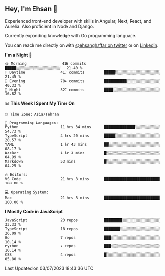 ## Hey, I'm Ehsan 👋
<!-- <img src="https://user-images.githubusercontent.com/1303154/88677602-1635ba80-d120-11ea-84d8-d263ba5fc3c0.gif" width="20px" alt="hi"> -->

 Experienced front-end developer with skills in Angular, Next, React, and Aurelia. Also proficient in Node and Django.
 
 Currently expanding knowledge with Go programming language.
<!-- My major stack in Front-End development is Angular and Laravel but not limited to that. -->
<!-- My preferred Database is MongoDB -->
<!-- Aspiring Developer(focused on FrontEnd) which interested in the assembly programming lang. -->

<!-- - 🔭 I’m currently working on [Komodoro](https://komodoro.io), [fullestStack](https://github.com/neekware/FullestStack) and [PlotSet](http://plotset.com/). -->
<!-- - 📒 Getting Started with C++ Programming Language. -->
<!-- 🌱 I’m currently learning something. -->
<!-- - 😄 I enjoy Python, C/C++ and assembly -->

<!-- **📫 How to reach me:** -->

You can reach me directly on with [@ehsanghaffar on twitter](https://twitter.com/ehsanghaffarii) or on [Linkedin](https://www.linkedin.com/in/ehsanghaffarii).

<!-- [![twitter](https://img.shields.io/twitter/url?color=blue&label=twitter&logo=twitter&style=plastic&url=https%3A%2F%2Ftwitter.com%2Fehsanghaffar%2Ffollow)](https://twitter.com/ehsanghaffar) -->
<!-- [![Instagram](https://img.shields.io/badge/Instagram%20Page-Follow-E4405F?logo=instagram)](https://www.instagram.com/ehsanghaffarii) -->
<!-- [![LinkedIn](https://img.shields.io/badge/LinkedIn-Follow-0077B5?logo=linkedin)](https://www.linkedin.com/in/ehsanghaffarii) -->

<!-- [![wakatime](https://wakatime.com/badge/user/f0b0dc2d-d692-4e9a-a6ed-667b80d7dd34.svg)](https://wakatime.com/@ehsandev)
![](https://komarev.com/ghpvc/?username=ehsanghaffar) -->

<!-- #### 💾 Which technology I know?

[![TypeScript](https://badgen.net/badge/icon/typescript?icon=typescript&label)](https://typescriptlang.org)
![JavaScript](https://img.shields.io/badge/javascript-%23323330.svg?style=flat-squire&logo=javascript&logoColor=%23F7DF1E)
![Angular](https://img.shields.io/badge/angular-%23DD0031.svg?style=flat-squire&logo=angular&logoColor=white)
![Aurelia](https://img.shields.io/badge/aurelia-%23ED2B88.svg?style=flat-squire&logo=aurelia&logoColor=fff) -->

 
<!-- ![ehsanghaffar's Stats](https://github-readme-stats.vercel.app/api?username=ehsanghaffar&theme=vue-dark&show_icons=true&hide_border=false&count_private=true) -->


<!-- ![ehsanghaffar's Top Languages](https://github-readme-stats.vercel.app/api/top-langs/?username=ehsanghaffar&hide=html,blade,handlebars,php,css&theme=vue-dark&show_icons=true&hide_border=false&layout=compact) -->


<!--START_SECTION:waka-->
**I'm a Night 🦉** 

```text
🌞 Morning                416 commits         █████░░░░░░░░░░░░░░░░░░░░   21.40 % 
🌆 Daytime                417 commits         █████░░░░░░░░░░░░░░░░░░░░   21.45 % 
🌃 Evening                784 commits         ██████████░░░░░░░░░░░░░░░   40.33 % 
🌙 Night                  327 commits         ████░░░░░░░░░░░░░░░░░░░░░   16.82 % 
```


📊 **This Week I Spent My Time On** 

```text
🕑︎ Time Zone: Asia/Tehran

💬 Programming Languages: 
Python                   11 hrs 34 mins      ██████████████░░░░░░░░░░░   54.73 % 
TypeScript               4 hrs 20 mins       █████░░░░░░░░░░░░░░░░░░░░   20.57 % 
YAML                     1 hr 43 mins        ██░░░░░░░░░░░░░░░░░░░░░░░   08.17 % 
Docker                   1 hr 3 mins         █░░░░░░░░░░░░░░░░░░░░░░░░   04.99 % 
Markdown                 53 mins             █░░░░░░░░░░░░░░░░░░░░░░░░   04.25 % 

🔥 Editors: 
VS Code                  21 hrs 8 mins       █████████████████████████   100.00 % 

💻 Operating System: 
Mac                      21 hrs 8 mins       █████████████████████████   100.00 % 
```

**I Mostly Code in JavaScript** 

```text
JavaScript               23 repos            ████████░░░░░░░░░░░░░░░░░   33.33 % 
TypeScript               18 repos            ███████░░░░░░░░░░░░░░░░░░   26.09 % 
Go                       7 repos             ███░░░░░░░░░░░░░░░░░░░░░░   10.14 % 
Python                   7 repos             ███░░░░░░░░░░░░░░░░░░░░░░   10.14 % 
CSS                      4 repos             █░░░░░░░░░░░░░░░░░░░░░░░░   05.80 % 
```




 Last Updated on 03/07/2023 18:43:36 UTC
<!--END_SECTION:waka-->
